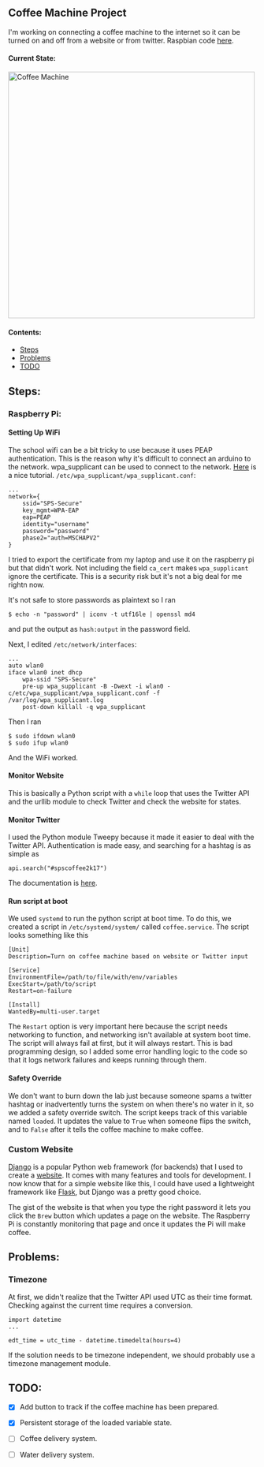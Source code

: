 ## Coffee Machine Project

I'm working on connecting a coffee machine to the internet so it can
be turned on and off from a website or from twitter.
Raspbian code [here](https://github.com/stardust66/CoffeeMakerRaspbian).

#### Current State:
<img alt="Coffee Machine" src="images/coffee_final.jpg" width="500"/>

#### Contents:
- [Steps](#steps)
- [Problems](#problems)
- [TODO](#todo)

## Steps:

### Raspberry Pi:
#### Setting Up WiFi
The school wifi can be a bit tricky to use because it uses PEAP
authentication. This is the reason why it's difficult to connect an
arduino to the network. wpa_supplicant can be used to connect to the
network. [Here](https://netbeez.net/2014/10/14/connect-your-raspberry-pi-to-wireless-enterprise-environments-with-wpa-supplicant/) is a nice tutorial.
`/etc/wpa_supplicant/wpa_supplicant.conf`:
```
...
network={
    ssid="SPS-Secure"
    key_mgmt=WPA-EAP
    eap=PEAP
    identity="username"
    password="password"
    phase2="auth=MSCHAPV2"
}
```
I tried to export the certificate from my laptop and use it on the raspberry
pi but that didn't work. Not including the field `ca_cert` makes
`wpa_supplicant` ignore the certificate. This is a security risk but it's not
a big deal for me rightn now.

It's not safe to store passwords as plaintext so I ran
```
$ echo -n "password" | iconv -t utf16le | openssl md4
```
and put the output as `hash:output` in the password field.

Next, I edited `/etc/network/interfaces`:
```
...
auto wlan0
iface wlan0 inet dhcp
    wpa-ssid "SPS-Secure"
    pre-up wpa_supplicant -B -Dwext -i wlan0 -c/etc/wpa_supplicant/wpa_supplicant.conf -f /var/log/wpa_supplicant.log
    post-down killall -q wpa_supplicant
```

Then I ran
```
$ sudo ifdown wlan0
$ sudo ifup wlan0
```
And the WiFi worked.

#### Monitor Website
This is basically a Python script with a `while` loop that uses the Twitter
API and the urllib module to check Twitter and check the website for states.

#### Monitor Twitter
I used the Python module Tweepy because it made it easier to deal with the
Twitter API. Authentication is made easy, and searching for a hashtag is
as simple as
```
api.search("#spscoffee2k17")
```
The documentation is [here](http://tweepy.readthedocs.io/en/v3.5.0/).

#### Run script at boot
We used `systemd` to run the python script at boot time. To do this, we
created a script in `/etc/systemd/system/` called `coffee.service`. The
script looks something like this
```
[Unit]
Description=Turn on coffee machine based on website or Twitter input

[Service]
EnvironmentFile=/path/to/file/with/env/variables
ExecStart=/path/to/script
Restart=on-failure

[Install]
WantedBy=multi-user.target
```
The `Restart` option is very important here because the script needs
networking to function, and networking isn't available at system boot
time. The script will always fail at first, but it will always restart.
This is bad programming design, so I added some error handling logic
to the code so that it logs network failures and keeps running through
them.

#### Safety Override
We don't want to burn down the lab just because someone spams a twitter
hashtag or inadvertently turns the system on when there's no water in
it, so we added a safety override switch. The script keeps track of
this variable named `loaded`. It updates the value to `True` when someone
flips the switch, and to `False` after it tells the coffee machine to make
coffee.

### Custom Website
[Django](https://www.djangoproject.com/) is a popular Python web framework
(for backends) that I used to create a
[website](http://spscoffee.herokuapp.com/). It comes with many features and
tools for development. I now know that for a simple website like this, I
could have used a lightweight framework like 
[Flask](http://flask.pocoo.org/), but Django was a pretty good choice.

The gist of the website is that when you type the right password it lets
you click the `Brew` button which updates a page on the website. The
Raspberry Pi is constantly monitoring that page and once it updates the
Pi will make coffee.

## Problems:
### Timezone
At first, we didn't realize that the Twitter API used UTC as their time
format. Checking against the current time requires a conversion.
```
import datetime
...

edt_time = utc_time - datetime.timedelta(hours=4)
```
If the solution needs to be timezone independent, we should probably use
a timezone management module.

## TODO:
- [x] Add button to track if the coffee machine has been prepared.
- [x] Persistent storage of the loaded variable state.
- [ ] Coffee delivery system.
- [ ] Water delivery system.

